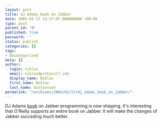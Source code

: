 ```yaml
---
layout: post
title: DJ Adams book on Jabber
date: 2002-01-17 13:37:07.000000000 +00:00
type: post
parent_id: '0'
published: true
password: ''
status: publish
categories: []
tags:
- Uncategorized
meta: {}
author:
  login: niklas
  email: niklas@protocol7.com
  display_name: Niklas
  first_name: Niklas
  last_name: Gustavsson
permalink: "/archives/2002/01/17/dj_adams_book_on_jabber/"
---
```

DJ Adams [book](http://www.webreference.com/programming/jabber/) on Jabber programming is now shipping. It's interesting that O'Reilly supports an entire book on Jabber. It will make the changes of Jabber succeding much better.

